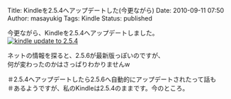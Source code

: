 Title: Kindleを2.5.4へアップデートした(今更ながら)
Date: 2010-09-11 07:50
Author: masayukig
Tags: Kindle
Status: published

今更ながら、Kindleを2.5.4へアップデートしました。  
[![kindle update to
2.5.4](http://farm5.static.flickr.com/4108/4977555601_b67b881ecc.jpg)
](http://www.flickr.com/photos/masayun/4977555601/ "kindle update to 2.5.4 by masayukig, on Flickr")

ネットの情報を探ると、2.5.6が最新版っぽいのですが、  
何が変わったのかはさっぱりわかりませんw

＃2.5.4へアップデートしたら2.5.6へ自動的にアップデートされたって話も  
＃あるようですが、私のKindleは2.5.4のままです。今のところ。
